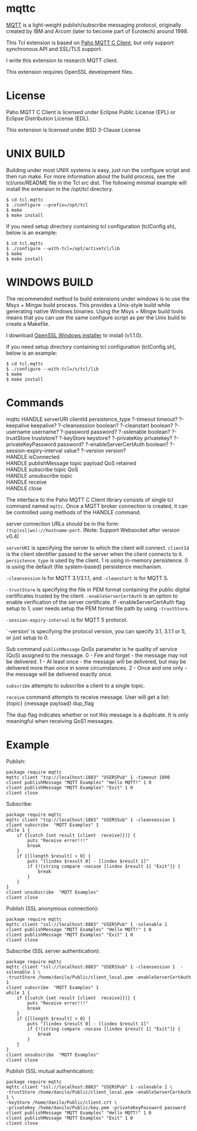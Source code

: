 
mqttc
=====

[MQTT](http://mqtt.org/) is a light-weight publish/subscribe messaging
protocol, originally created by IBM and Arcom (later to become part of
Eurotech) around 1998.

This Tcl extension is based on [Paho MQTT C Client](https://www.eclipse.org/paho/clients/c/),
but only support synchronous API and SSL/TLS support.

I write this extension to research MQTT client.

This extension requires OpenSSL development files.


License
=====

Paho MQTT C Client is licensed under Eclipse Public License (EPL) or
Eclipse Distribution License (EDL).

This extension is licensed under BSD 3-Clause License


UNIX BUILD
=====

Building under most UNIX systems is easy, just run the configure script and
then run make. For more information about the build process, see the
tcl/unix/README file in the Tcl src dist. The following minimal example will
install the extension in the /opt/tcl directory.

    $ cd tcl.mqttc
    $ ./configure --prefix=/opt/tcl
    $ make
    $ make install

If you need setup directory containing tcl configuration (tclConfig.sh),
below is an example:

    $ cd tcl.mqttc
    $ ./configure --with-tcl=/opt/activetcl/lib
    $ make
    $ make install


WINDOWS BUILD
=====

The recommended method to build extensions under windows is to use the
Msys + Mingw build process. This provides a Unix-style build while generating
native Windows binaries. Using the Msys + Mingw build tools means that you
can use the same configure script as per the Unix build to create a Makefile.

I download [OpenSSL Windows installer](https://slproweb.com/products/Win32OpenSSL.html)
to install (v1.1.0).

If you need setup directory containing tcl configuration (tclConfig.sh),
below is an example:

    $ cd tcl.mqttc
    $ ./configure --with-tcl=/c/tcl/lib
    $ make
    $ make install


Commands
=====

mqttc HANDLE serverURI clientId persistence_type ?-timeout timeout? ?-keepalive keepalive? ?-cleansession boolean? ?-cleanstart boolean? ?-username username? ?-password password? ?-sslenable boolean? ?-trustStore truststore? ?-keyStore keystore? ?-privateKey privatekey? ?-privateKeyPassword password? ?-enableServerCertAuth boolean? ?-session-expiry-interval value? ?-version version?  
HANDLE isConnected  
HANDLE publishMessage topic payload QoS retained  
HANDLE subscribe topic QoS   
HANDLE unsubscribe topic  
HANDLE receive  
HANDLE close  

The interface to the Paho MQTT C Client library consists of single tcl command
named `mqttc`. Once a MQTT broker connection is created, it can be controlled
using methods of the HANDLE command.

server connection URLs should be in the form: `(tcp|ssl|ws)://hostname:port`.
(Note: Support Websocket after version v0.4)

`serverURI` is specifying the server to which the client will connect.
`clientId` is the client identifier passed to the server when the client connects to it.
`persistence_type` is used by the client. 1 is using in-memory persistence.
0 is using the default (file system-based) persistence mechanism.

`-cleansession` is for MQTT 3.1/3.1.1, and `-cleanstart` is for MQTT 5.

`-trustStore` is specifying the file in PEM format containing the public digital
certificates trusted by the client. `-enableServerCertAuth` is an option to enable
verification of the server certificate. If -enableServerCertAuth flag setup to 1,
user needs setup the PEM format file path by using `-trustStore`.

`-session-expiry-interval` is for MQTT 5 protocol.

`-version' is specifying the protocol version, you can specify 3.1, 3.1.1 or 5,
or just setup to 0.

Sub command `publishMessage` QoSs parameter is he quality of service (QoS)
assigned to the message.
0 - Fire and forget - the message may not be delivered.
1 - At least once - the message will be delivered, but may be delivered
more than once in some circumstances.
2 - Once and one only - the message will be delivered exactly once.

`subscribe` attempts to subscribe a client to a single topic.

`receive` command attempts to receive message. User will get a list:  
{topic} {message payload} dup_flag

The dup flag indicates whether or not this message is a duplicate.
It is only meaningful when receiving QoS1 messages.


Example
=====

Publish:

    package require mqttc
    mqttc client "tcp://localhost:1883" "USERSPub" 1 -timeout 1000
    client publishMessage "MQTT Examples" "Hello MQTT!" 1 0
    client publishMessage "MQTT Examples" "Exit" 1 0
    client close

Subscribe:

    package require mqttc
    mqttc client "tcp://localhost:1883" "USERSSub" 1 -cleansession 1 
    client subscribe  "MQTT Examples" 1
    while 1 {
        if {[catch {set result [client  receive]}]} {
            puts "Receive error!!!"
            break
        }
        if {[llength $result] > 0} {
            puts "[lindex $result 0] - [lindex $result 1]"
            if {![string compare -nocase [lindex $result 1] "Exit"]} {
                break
            }
        }
    }
    client unsubscribe  "MQTT Examples"
    client close

Publish (SSL anonymous connection):

    package require mqttc
    mqttc client "ssl://localhost:8883" "USERSPub" 1 -sslenable 1
    client publishMessage "MQTT Examples" "Hello MQTT!" 1 0
    client publishMessage "MQTT Examples" "Exit" 1 0
    client close

Subscribe (SSL server authentication):

    package require mqttc
    mqttc client "ssl://localhost:8883" "USERSSub" 1 -cleansession 1  -sslenable 1 \
    -trustStore /home/danilo/Public/client_local.pem -enableServerCertAuth 1
    client subscribe  "MQTT Examples" 1
    while 1 {
        if {[catch {set result [client  receive]}]} {
            puts "Receive error!!!"
            break
        }
        if {[llength $result] > 0} {
            puts "[lindex $result 0] - [lindex $result 1]"
            if {![string compare -nocase [lindex $result 1] "Exit"]} {
                break
            }
        }
    }
    client unsubscribe  "MQTT Examples"
    client close

Publish (SSL mutual authentication):

    package require mqttc
    mqttc client "ssl://localhost:8883" "USERSPub" 1 -sslenable 1 \
    -trustStore /home/danilo/Public/client_local.pem -enableServerCertAuth 1 \
    -keyStore /home/danilo/Public/client.crt \
    -privateKey /home/danilo/Public/key.pem -privateKeyPassword password
    client publishMessage "MQTT Examples" "Hello MQTT!" 1 0
    client publishMessage "MQTT Examples" "Exit" 1 0
    client close

